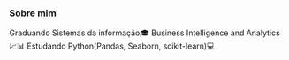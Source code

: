 ### Sobre mim

Graduando Sistemas da informação🎓
Business Intelligence and Analytics 📈📊
Estudando Python(Pandas, Seaborn, scikit-learn)💻
